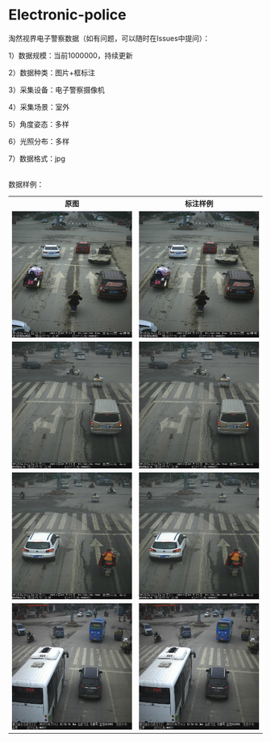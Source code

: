 # Electronic-police
<p>淘然视界电子警察数据（如有问题，可以随时在Issues中提问）：</p>
<p>1）数据规模：当前1000000，持续更新</p>
<p>2）数据种类：图片+框标注</p>
<p>3）采集设备：电子警察摄像机</p>
<p>4）采集场景：室外</p>
<p>5）角度姿态：多样</p>
<p>6）光照分布：多样</p>
<p>7）数据格式：jpg</p>

<br>数据样例：<br>
<table>
  <tr>
    <th>原图</th>
    <th>标注样例</th>
  </tr>
  <tr>
    <td> <img src="https://github.com/cmhu/Electronic-police/blob/master/pic/1.jpg" width="424" height="250.5" /> </td>
    <td> <img src="https://github.com/cmhu/Electronic-police/blob/master/pic/1.jpg" width="424" height="250.5" /> </td>
  </tr>
  <tr>
    <td> <img src="https://github.com/cmhu/Electronic-police/blob/master/pic/2.jpg" width="424" height="250.5" /> </td>
    <td> <img src="https://github.com/cmhu/Electronic-police/blob/master/pic/2.jpg" width="424" height="250.5" /> </td>
  </tr>
  <tr>
    <td> <img src="https://github.com/cmhu/Electronic-police/blob/master/pic/3.jpg" width="424" height="250.5" /> </td>
    <td> <img src="https://github.com/cmhu/Electronic-police/blob/master/pic/3.jpg" width="424" height="250.5" /> </td>
  </tr>     
    <tr>
    <td> <img src="https://github.com/cmhu/Electronic-police/blob/master/pic/4.jpg" width="424" height="250.5" /> </td>
    <td> <img src="https://github.com/cmhu/Electronic-police/blob/master/pic/4.jpg" width="424" height="250.5" /> </td>
  </tr>  
</table>

    
      
      
